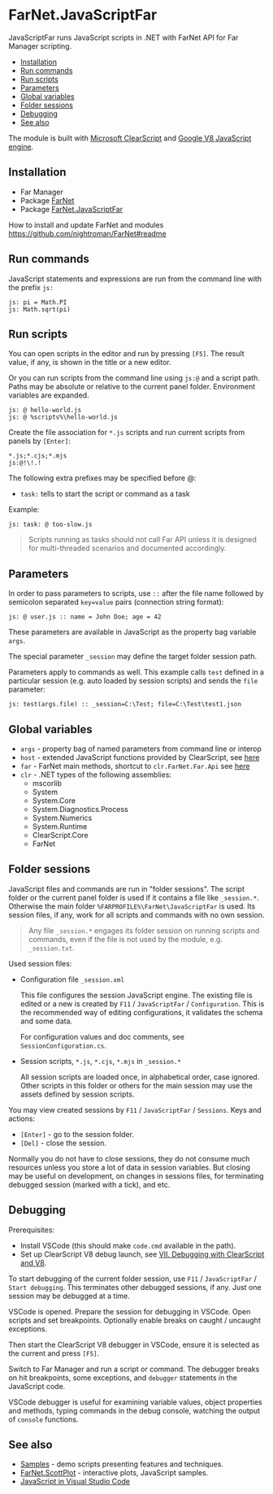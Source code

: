 # FarNet.JavaScriptFar

JavaScriptFar runs JavaScript scripts in .NET with FarNet API for Far Manager scripting.

- [Installation](#installation)
- [Run commands](#run-commands)
- [Run scripts](#run-scripts)
- [Parameters](#parameters)
- [Global variables](#global-variables)
- [Folder sessions](#folder-sessions)
- [Debugging](#debugging)
- [See also](#see-also)

The module is built with [Microsoft ClearScript](https://github.com/Microsoft/ClearScript) and [Google V8 JavaScript engine](https://developers.google.com/v8/).

## Installation

- Far Manager
- Package [FarNet](https://www.nuget.org/packages/FarNet/)
- Package [FarNet.JavaScriptFar](https://www.nuget.org/packages/FarNet.JavaScriptFar/)

How to install and update FarNet and modules\
<https://github.com/nightroman/FarNet#readme>

## Run commands

JavaScript statements and expressions are run from the
command line with the prefix `js:`

    js: pi = Math.PI
    js: Math.sqrt(pi)

## Run scripts

You can open scripts in the editor and run by pressing `[F5]`.
The result value, if any, is shown in the title or a new editor.

Or you can run scripts from the command line using `js:@` and a script path.
Paths may be absolute or relative to the current panel folder. Environment
variables are expanded.

    js: @ hello-world.js
    js: @ %scripts%\hello-world.js

Create the file association for `*.js` scripts and run current scripts from panels by `[Enter]`:

    *.js;*.cjs;*.mjs
    js:@!\!.!

The following extra prefixes may be specified before @:

- `task:` tells to start the script or command as a task

Example:

    js: task: @ too-slow.js

> Scripts running as tasks should not call Far API unless it is designed for
multi-threaded scenarios and documented accordingly.

## Parameters

In order to pass parameters to scripts, use `::` after the file name followed
by semicolon separated `key=value` pairs (connection string format):

    js: @ user.js :: name = John Doe; age = 42

These parameters are available in JavaScript as the property bag variable `args`.

The special parameter `_session` may define the target folder session path.

Parameters apply to commands as well. This example calls `test` defined in a
particular session (e.g. auto loaded by session scripts) and sends the `file`
parameter:

    js: test(args.file) :: _session=C:\Test; file=C:\Test\test1.json

## Global variables

- `args` - property bag of named parameters from command line or interop
- `host` - extended JavaScript functions provided by ClearScript, see [here](https://microsoft.github.io/ClearScript/Reference/html/Methods_T_Microsoft_ClearScript_ExtendedHostFunctions.htm)
- `far` - FarNet main methods, shortcut to `clr.FarNet.Far.Api` see [here](https://github.com/nightroman/FarNet/blob/master/FarNet/FarNet/Far.cs)
- `clr` - .NET types of the following assemblies:
    - mscorlib
    - System
    - System.Core
    - System.Diagnostics.Process
    - System.Numerics
    - System.Runtime
    - ClearScript.Core
    - FarNet

## Folder sessions

JavaScript files and commands are run in "folder sessions". The script folder
or the current panel folder is used if it contains a file like `_session.*`.
Otherwise the main folder `%FARPROFILE%\FarNet\JavaScriptFar` is used. Its
session files, if any, work for all scripts and commands with no own session.

> Any file `_session.*` engages its folder session on running scripts and
commands, even if the file is not used by the module, e.g. `_session.txt`.

Used session files:

- Configuration file `_session.xml`

    This file configures the session JavaScript engine.
    The existing file is edited or a new is created by `F11` / `JavaScriptFar` / `Configuration`.
    This is the recommended way of editing configurations, it validates the schema and some data.

    For configuration values and doc comments, see `SessionConfiguration.cs`.

- Session scripts, `*.js`, `*.cjs`, `*.mjs` in `_session.*`

    All session scripts are loaded once, in alphabetical order, case ignored.
    Other scripts in this folder or others for the main session may use the
    assets defined by session scripts.

You may view created sessions by `F11` / `JavaScriptFar` / `Sessions`.
Keys and actions:

- `[Enter]` - go to the session folder.
- `[Del]` - close the session.

Normally you do not have to close sessions, they do not consume much resources
unless you store a lot of data in session variables. But closing may be useful
on development, on changes in sessions files, for terminating debugged session
(marked with a tick), and etc.

## Debugging

Prerequisites:

- Install VSCode (this should make `code.cmd` available in the path).
- Set up ClearScript V8 debug launch, see [VII. Debugging with ClearScript and V8](https://microsoft.github.io/ClearScript/Details/Build.html).

To start debugging of the current folder session, use `F11` / `JavaScriptFar` / `Start debugging`.
This terminates other debugged sessions, if any. Just one session may be debugged at a time.

VSCode is opened. Prepare the session for debugging in VSCode. Open scripts and
set breakpoints. Optionally enable breaks on caught / uncaught exceptions.

Then start the ClearScript V8 debugger in VSCode, ensure it is selected as the
current and press `[F5]`.

Switch to Far Manager and run a script or command. The debugger breaks on hit
breakpoints, some exceptions, and `debugger` statements in the JavaScript code.

VSCode debugger is useful for examining variable values, object properties and
methods, typing commands in the debug console, watching the output of `console`
functions.

## See also

- [Samples](Samples) - demo scripts presenting features and techniques.
- [FarNet.ScottPlot](https://github.com/nightroman/FarNet.ScottPlot/tree/main/samples-JavaScript) - interactive plots, JavaScript samples.
- [JavaScript in Visual Studio Code](https://code.visualstudio.com/docs/languages/javascript)
